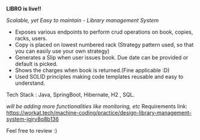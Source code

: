 **LIBRO is live!!**

*Scalable, yet Easy to maintain - Library management System*

- Exposes various endpoints to perform crud operations on book, copies, racks, users.
- Copy is placed on lowest numbered rack (Strategy pattern used, so that you can easily use your own strategy)
- Generates a Slip when user issues book. Due date can be provided or default is picked.
- Shows the charges when book is returned.(Fine applicable :D)
- Used SOLID principles making code templates reusable and easy to understand.

Tech Stack : Java, SpringBoot, Hibernate, H2 , SQL.

*will be adding more functionalities like monitoring, etc*
Requirements link: https://workat.tech/machine-coding/practice/design-library-management-system-jgjrv8q8b136

Feel free to review :)